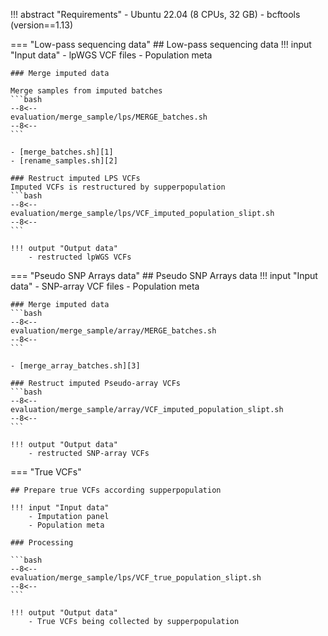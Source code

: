 !!! abstract "Requirements"
    - Ubuntu 22.04 (8 CPUs, 32 GB)
    - bcftools (version==1.13)

=== "Low-pass sequencing data"
    ## Low-pass sequencing data
    !!! input "Input data"
        - lpWGS VCF files
        - Population meta

    ### Merge imputed data

    Merge samples from imputed batches
    ```bash
    --8<--
    evaluation/merge_sample/lps/MERGE_batches.sh
    --8<--
    ```
    
    - [merge_batches.sh][1]
    - [rename_samples.sh][2]

    ### Restruct imputed LPS VCFs
    Imputed VCFs is restructured by supperpopulation
    ```bash
    --8<--
    evaluation/merge_sample/lps/VCF_imputed_population_slipt.sh
    --8<--
    ```

    !!! output "Output data"
        - restructed lpWGS VCFs

=== "Pseudo SNP Arrays data"
    ## Pseudo SNP Arrays data
    !!! input "Input data"
        - SNP-array VCF files
        - Population meta

    ### Merge imputed data
    ```bash
    --8<--
    evaluation/merge_sample/array/MERGE_batches.sh
    --8<--
    ```

    - [merge_array_batches.sh][3]

    ### Restruct imputed Pseudo-array VCFs
    ```bash
    --8<--
    evaluation/merge_sample/array/VCF_imputed_population_slipt.sh
    --8<--
    ```

    !!! output "Output data"
        - restructed SNP-array VCFs

=== "True VCFs"
  
    ## Prepare true VCFs according supperpopulation

    !!! input "Input data"
        - Imputation panel
        - Population meta

    ### Processing

    ```bash
    --8<--
    evaluation/merge_sample/lps/VCF_true_population_slipt.sh
    --8<--
    ```

    !!! output "Output data"
        - True VCFs being collected by supperpopulation


[1]: https://github.com/KTest-VN/lps_paper/blob/main/evaluation/merge_sample/bin/merge_batches.sh
[2]: https://github.com/KTest-VN/lps_paper/blob/main/evaluation/merge_sample/bin/rename_samples.sh
[3]: https://github.com/KTest-VN/lps_paper/blob/main/evaluation/merge_sample/bin/merge_array_batches.sh